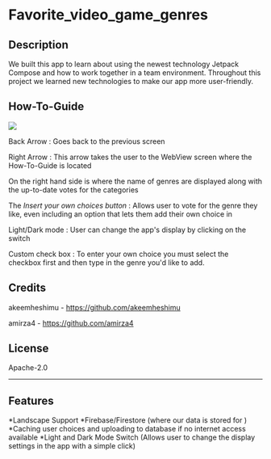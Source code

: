 # Favorite_video_game_genres

## **Description**

We built this app to learn about using the newest technology Jetpack Compose and how to work 
together in a team environment. Throughout this project we learned new technologies to make our app
more user-friendly.


## **How-To-Guide**
![](C:\Repos\Favorite_video_game_genres\app\src\main\res\drawable-normal\htg.png)

Back Arrow : Goes back to the previous screen

Right Arrow : This arrow takes the user to the WebView screen where the How-To-Guide is located

On the right hand side is where the name of genres are displayed along with the up-to-date votes for the categories

The _Insert your own choices button_ : Allows user to vote for the genre they like, even including an option that lets them add their own choice in

Light/Dark mode : User can change the app's display by clicking on the switch

Custom check box : To enter your own choice you must select the checkbox first and then type in the genre you'd like to add.  

## **Credits**

akeemheshimu - https://github.com/akeemheshimu

amirza4 - https://github.com/amirza4

## **License**

Apache-2.0

----------------------------------------------------------------------------------------

## **Features**
*Landscape Support
*Firebase/Firestore (where our data is stored for )
*Caching user choices and uploading to database if no internet access available
*Light and Dark Mode Switch (Allows user to change the display settings in the app with a simple click)
